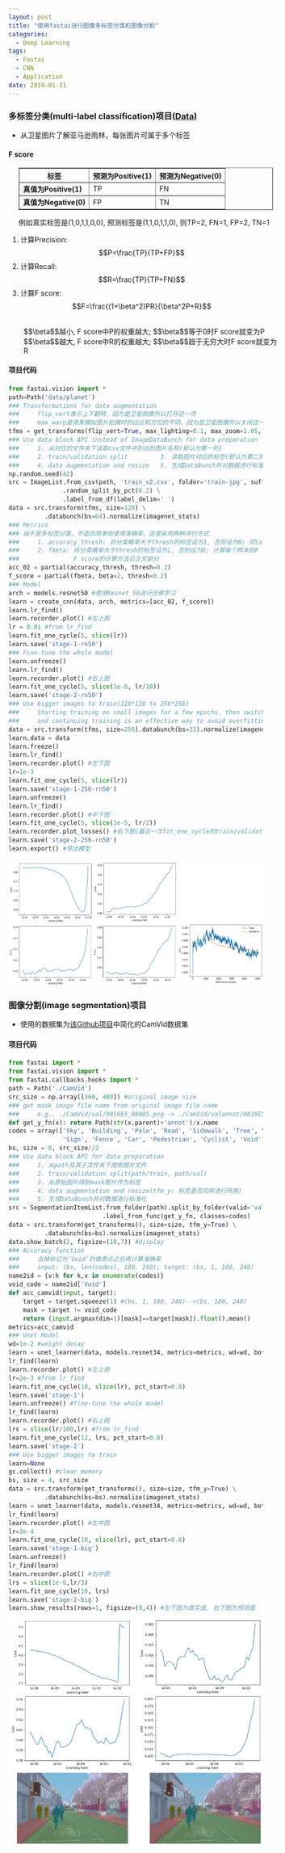 ```yaml
---
layout: post
title: "使用fastai进行图像多标签分类和图像分割"
categories:
  - Deep Learning
tags:
  - Fastai
  - CNN
  - Application
date: 2019-01-31
---
```


### 多标签分类(multi-label classification)项目([Data](https://www.kaggle.com/c/planet-understanding-the-amazon-from-space/data))
+ 从卫星图片了解亚马逊雨林，每张图片可属于多个标签

#### F score

<div style="position:relative; left:20px;">
<table border="1" cellpadding="10">
  <tr>
    <th>标签</th>
    <th>预测为Positive(1)</th>
    <th>预测为Negative(0)</th>
  </tr>
  <tr>
    <td><strong>真值为Positive(1)</strong></td>
    <td>TP</td>
    <td>FN</td>
  </tr>
  <tr>
    <td><strong>真值为Negative(0)</strong></td>
    <td>FP</td>
    <td>TN</td>
  </tr>
</table>
<div>例如真实标签是(1,0,1,1,0,0), 预测标签是(1,1,0,1,1,0), 则TP=2, FN=1, FP=2, TN=1</div>
</div>

1. 计算Precision: $$P=\frac{TP}{TP+FP}$$   
2. 计算Recall: $$R=\frac{TP}{TP+FN}$$   
3. 计算F score: $$F=\frac{(1+\beta^2)PR}{\beta^2P+R}$$
<br>
<span style="position:relative; left:30px;">$$\beta$$越小, F score中P的权重越大; $$\beta$$等于0时F score就变为P</span>
<br>
<span style="position:relative; left:30px;">$$\beta$$越大, F score中R的权重越大; $$\beta$$趋于无穷大时F score就变为R</span>
<br>


#### 项目代码
```python
from fastai.vision import *
path=Path('data/planet')
### Transformations for data augmentation
###     flip_vert表示上下翻转，因为是卫星图像所以打开这一项
###     max_warp是用来模拟图片拍摄时的远近和方位的不同，因为是卫星图像所以关闭这一项
tfms = get_transforms(flip_vert=True, max_lighting=0.1, max_zoom=1.05, max_warp=0.)
### Use data block API instead of ImageDataBunch for data preparation
###     1. 从对应的文件夹下读取csv文件中列出的图片名称(默认为第一列)
###     2. train/validation split         3. 读取图片对应的标签(默认为第二列)
###     4. data augmentation and resize   5. 生成DataBunch并对数据进行标准化
np.random.seed(42)
src = ImageList.from_csv(path, 'train_v2.csv', folder='train-jpg', suffix='.jpg')  \
               .random_split_by_pct(0.2) \
               .label_from_df(label_delim=' ')
data = src.transform(tfms, size=128) \
          .databunch(bs=64).normalize(imagenet_stats)
### Metrics
### 由于是多标签分类，不适合简单地使用准确率，这里采用两种评价方式
###     1. accuracy_thresh: 将分类概率大于thresh的标签设为1, 否则设为0; 同target比较计算标签的准确率
###     2. fbeta: 将分类概率大于thresh的标签设为1, 否则设为0; 计算每个样本的F score并平均
###               F score的计算方法见正文部分
acc_02 = partial(accuracy_thresh, thresh=0.2)
f_score = partial(fbeta, beta=2, thresh=0.2)               
### Model
arch = models.resnet50 #使用Resnet 50进行迁移学习
learn = create_cnn(data, arch, metrics=[acc_02, f_score])
learn.lr_find()
learn.recorder.plot() #左上图
lr = 0.01 #from lr_find
learn.fit_one_cycle(5, slice(lr))
learn.save('stage-1-rn50')
### Fine-tune the whole model
learn.unfreeze()
learn.lr_find()
learn.recorder.plot() #右上图
learn.fit_one_cycle(5, slice(1e-6, lr/10))
learn.save('stage-2-rn50')
### Use bigger images to train(128*128 to 256*256)
###     Starting training on small images for a few epochs, then switching to bigger images,
###     and continuing training is an effective way to avoid overfitting
data = src.transform(tfms, size=256).databunch(bs=32).normalize(imagenet_stats)
learn.data = data
learn.freeze()
learn.lr_find()
learn.recorder.plot() #左下图
lr=1e-3
learn.fit_one_cycle(5, slice(lr))
learn.save('stage-1-256-rn50')
learn.unfreeze()
learn.lr_find()
learn.recorder.plot() #中下图
learn.fit_one_cycle(5, slice(1e-5, lr/2))
learn.recorder.plot_losses() #右下图(最近一次fit_one_cycle的train/validation loss)
learn.save('stage-2-256-rn50')
learn.export() #导出模型
```
![img](/img/planet.png)


### 图像分割(image segmentation)项目
+ 使用的数据集为[该Github项目](https://github.com/alexgkendall/SegNet-Tutorial.git)中简化的CamVid数据集

#### 项目代码
```python
from fastai import *
from fastai.vision import *
from fastai.callbacks.hooks import *
path = Path('./CamVid')
src_size = np.array([360, 480]) #original image size
### get mask image file name from original image file name
###     e.g., ./CamVid/val/0016E5_08085.png--> ./CamVid/valannot/0016E5_08085.png
def get_y_fn(x): return Path(str(x.parent)+'annot')/x.name
codes = array(['Sky', 'Building', 'Pole', 'Road', 'Sidewalk', 'Tree', \
               'Sign', 'Fence', 'Car', 'Pedestrian', 'Cyclist', 'Void']) #mask code
bs, size = 8, src_size//2
### Use data block API for data preparation
###     1. 从path及其子文件夹下搜索图片文件
###     2. train/validation split(path/train, path/val)         
###     3. 从原始图片得到mask图片作为标签
###     4. data augmentation and resize(tfm_y: 标签是否同样进行转换)   
###     5. 生成DataBunch并对数据进行标准化
src = SegmentationItemList.from_folder(path).split_by_folder(valid='val') \
                          .label_from_func(get_y_fn, classes=codes)
data = src.transform(get_transforms(), size=size, tfm_y=True) \
          .databunch(bs=bs).normalize(imagenet_stats)
data.show_batch(2, figsize=(10,7)) #display
### Accuracy function
###     去掉标记为‘Void’的像素点之后再计算准确率
###     input: (bs, len(codes), 180, 240); target: (bs, 1, 180, 240)
name2id = {v:k for k,v in enumerate(codes)}
void_code = name2id['Void']
def acc_camvid(input, target):
    target = target.squeeze(1) #(bs, 1, 180, 240)-->(bs, 180, 240)
    mask = target != void_code
    return (input.argmax(dim=1)[mask]==target[mask]).float().mean()
metrics=acc_camvid
### Unet Model
wd=1e-2 #weight decay
learn = unet_learner(data, models.resnet34, metrics=metrics, wd=wd, bottle=True)
lr_find(learn)
learn.recorder.plot() #左上图
lr=2e-3 #from lr_find
learn.fit_one_cycle(10, slice(lr), pct_start=0.8)
learn.save('stage-1')
learn.unfreeze() #fine-tune the whole model
lr_find(learn)
learn.recorder.plot() #右上图
lrs = slice(lr/100,lr) #from lr_find
learn.fit_one_cycle(12, lrs, pct_start=0.8)
learn.save('stage-2')
### Use bigger images to train
learn=None
gc.collect() #clear memory
bs, size = 4, src_size
data = src.transform(get_transforms(), size=size, tfm_y=True) \
          .databunch(bs=bs).normalize(imagenet_stats)
learn = unet_learner(data, models.resnet34, metrics=metrics, wd=wd, bottle=True).load('stage-2')
lr_find(learn)
learn.recorder.plot() #左中图
lr=3e-4
learn.fit_one_cycle(10, slice(lr), pct_start=0.8)
learn.save('stage-1-big')
learn.unfreeze()
lr_find(learn)
learn.recorder.plot() #右中图
lrs = slice(1e-6,lr/3)
learn.fit_one_cycle(10, lrs)
learn.save('stage-2-big')
learn.show_results(rows=1, figsize=(9,4)) #左下图为真实值, 右下图为预测值
```

![img](/img/seg.PNG)
